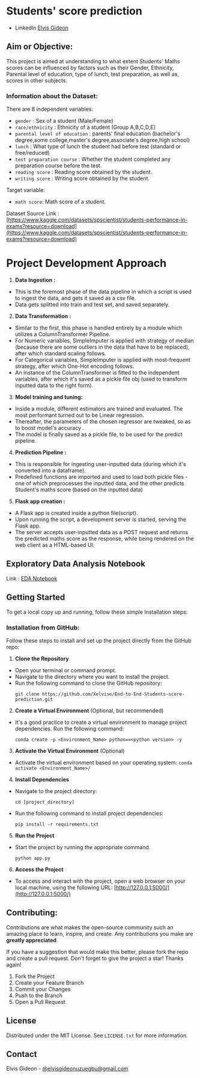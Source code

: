 # Students' score prediction

- LinkedIn [Elvis Gideon](https://www.linkedin.com/in/elvis-gideon-4340911a9)

## Aim or Objective:
This project is aimed at understanding to what extent Students' Maths scores can be influenced by factors such as 
their Gender, Ethnicity, Parental level of education, type of lunch, test preparation, as well as, scores in other subjects.

### Information about the Dataset:
There are 8 independent variables:

- `gender` : Sex of a student (Male/Female)
- `race/ethnicity` : Ethnicity of a student (Group A,B,C,D,E)
- `parental level of education` : parents' final education (bachelor's degree,some college,master's degree,associate's degree,high school)
- `lunch` : What type of lunch the student had before test (standard or free/reduced)
- `test preparation course` : Whether the student completed any preparation course before the test.
- `reading score` : Reading score obtained by the student.
- `writing score` : Writing score obtained by the student.

Target variable:
- `math score`: Math score of a student.

Dataset Source Link :
[https://www.kaggle.com/datasets/spscientist/students-performance-in-exams?resource=download](https://www.kaggle.com/datasets/spscientist/students-performance-in-exams?resource=download)

# Project Development Approach

1. **Data Ingestion :**
 - This is the foremost phase of the data pipeline in which a script is used to ingest the data, and gets it saved as a csv file.
 - Data gets splitted into train and test set, and saved separately.

2. **Data Transformation :**
 - Similar to the first, this phase is handled entirely by a module which utilizes a ColumnTransformer Pipeline.
- For Numeric variables, SimpleImputer is applied with strategy of median (because there are some outliers in the data that have to be replaced), after which standard scaling follows.
 - For Categorical variables, SimpleImputer is applied with most-frequent strategy, after which One-Hot encoding follows.
 - An instance of the ColumnTransformer is fitted to the independent variables, after which it's saved as a pickle file obj (used to transform inputted data to the right form).

3. **Model training and tuning:**
 - Inside a module, different estimators are trained and evaluated. The most performant turned out to be Linear regression.
 - Thereafter, the parameters of the chosen regressor are tweaked, so as to boost model's accuracy .
 - The model is finally saved as a pickle file, to be used for the predict pipeline.

4. **Prediction Pipeline :**
 - This is responsible for ingesting user-inputted data (during which it's converted into a dataframe).
 - Predefined functions are imported and used to load both pickle files - one of which preprocesses the inputted data, and the other predicts Student's maths score (based on the inputted data)

5. **Flask app creation :**
 - A Flask app is created inside a python file(script). 
 - Upon running the script, a development server is started, serving the Flask app. 
 - The server accepts user-inputted data as a POST request and returns the predicted maths score as the response, while being rendered on the web client as a HTML-based UI.

## Exploratory Data Analysis Notebook
Link : [EDA Notebook](https://github.com/Xelvise/End-to-End-Students-score-prediction/blob/main/notebook/1%20.%20EDA%20STUDENT%20PERFORMANCE%20.ipynb)

## Getting Started

To get a local copy up and running, follow these simple Installation steps:

### Installation from GitHub:

Follow these steps to install and set up the project directly from the GitHub repo:

1. **Clone the Repository**
 - Open your terminal or command prompt.
 - Navigate to the directory where you want to install the project.
 - Run the following command to clone the GitHub repository:
     ```
     git clone https://github.com/Xelvise/End-to-End-Students-score-prediction.git
     ```

2. **Create a Virtual Environment** (Optional, but recommended)
 - It's a good practice to create a virtual environment to manage project dependencies. Run the following command:
     ```
     conda create -p <Environment_Name> python==<python version> -y
     ```

3. **Activate the Virtual Environment** (Optional)
 - Activate the virtual environment based on your operating system:
       ```
       conda activate <Environment_Name>/
       ```

4. **Install Dependencies**
 - Navigate to the project directory:
     ```
     cd [project_directory]
     ```
 - Run the following command to install project dependencies:
     ```
     pip install -r requirements.txt
     ```

5. **Run the Project**
 - Start the project by running the appropriate command.
     ```
     python app.py
     ```

6. **Access the Project**
 - To access and interact with the project, open a web browser on your local machine, using the following URL:
    [http://127.0.0.1:5000/](http://127.0.0.1:5000/)

## Contributing:

Contributions are what makes the open-source community such an amazing place to learn, inspire, and create. Any contributions you make are **greatly appreciated**.

If you have a suggestion that would make this better, please fork the repo and create a pull request.
Don't forget to give the project a star! Thanks again!

1. Fork the Project
2. Create your Feature Branch
3. Commit your Changes
4. Push to the Branch
5. Open a Pull Request

## License
Distributed under the MIT License. See `LICENSE.txt` for more information.


## Contact
Elvis Gideon - [@elvisgideonuzuegbu@gmail.com](elvisgideonuzuegbu@gmail.com)
